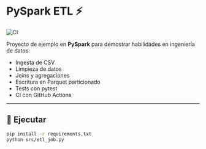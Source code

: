 # PySpark ETL ⚡

![CI](https://github.com/PythonCFL/pyspark-etl/actions/workflows/ci.yml/badge.svg)

Proyecto de ejemplo en **PySpark** para demostrar habilidades en ingeniería de datos:
- Ingesta de CSV
- Limpieza de datos
- Joins y agregaciones
- Escritura en Parquet particionado
- Tests con pytest
- CI con GitHub Actions

---

## 🚀 Ejecutar
```bash
pip install -r requirements.txt
python src/etl_job.py
